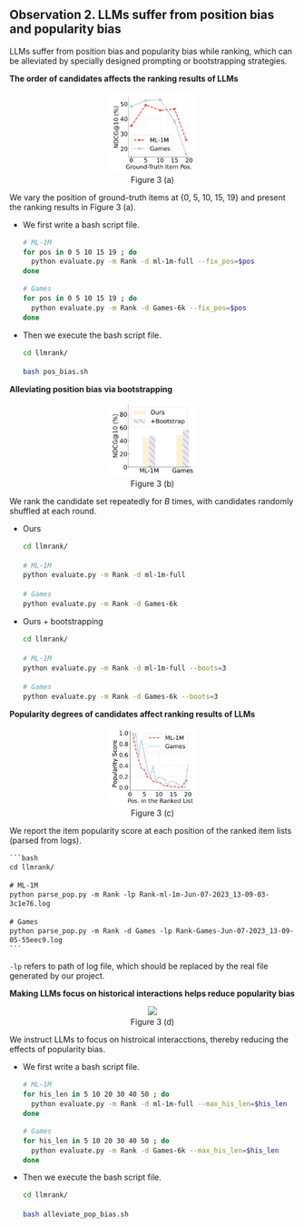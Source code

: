 ## Observation 2. LLMs suffer from position bias and popularity bias 

LLMs suffer from position bias and popularity bias while ranking, which can be alleviated by specially designed prompting or bootstrapping strategies.


**The order of candidates affects the ranking results of LLMs**

<div align="center"> 
<img src='../assets/2-a-pos_bias.png' width="30%">
<div>Figure 3 (a)</div>
</div>

We vary the position of ground-truth items at {0, 5, 10, 15, 19} and present the ranking results in Figure 3 (a).

- We first write a bash script file.

    ```bash
    # ML-1M
    for pos in 0 5 10 15 19 ; do
      python evaluate.py -m Rank -d ml-1m-full --fix_pos=$pos
    done
    ```
    ```bash
    # Games
    for pos in 0 5 10 15 19 ; do
      python evaluate.py -m Rank -d Games-6k --fix_pos=$pos
    done
    ```
 - Then we execute the bash script file.
    ```bash
    cd llmrank/
    
    bash pos_bias.sh
    ```

**Alleviating position bias via bootstrapping**

<div align="center"> 
<img src='../assets/2-b-bootstrapping.png' width="30%">
<div>Figure 3 (b)</div>
</div>

We rank the candidate set repeatedly for $B$ times, with candidates randomly shuffled at each round.

- Ours

    ```bash
    cd llmrank/

    # ML-1M
    python evaluate.py -m Rank -d ml-1m-full

    # Games
    python evaluate.py -m Rank -d Games-6k
    ```

- Ours + bootstrapping

    ```bash
    cd llmrank/

    # ML-1M
    python evaluate.py -m Rank -d ml-1m-full --boots=3

    # Games
    python evaluate.py -m Rank -d Games-6k --boots=3
    ```

**Popularity degrees of candidates affect ranking results of LLMs**

<div align="center"> 
<img src='../assets/2-c-pop_bias.png' width="30%">
<div>Figure 3 (c)</div>
</div>


We report the item popularity score at each position of the ranked item lists (parsed from logs).

    ```bash
    cd llmrank/

    # ML-1M
    python parse_pop.py -m Rank -lp Rank-ml-1m-Jun-07-2023_13-09-03-3c1e76.log

    # Games
    python parse_pop.py -m Rank -d Games -lp Rank-Games-Jun-07-2023_13-09-05-55eec9.log
    ```

```-lp``` refers to path of log file, which should be replaced by the real file generated by our project.

**Making LLMs focus on historical interactions helps reduce popularity bias**

<div align="center"> 
<img src='../assets/2-d-pop_len.png' width="30%">
<div>Figure 3 (d)</div>
</div>

We instruct LLMs to focus on histroical interacctions, thereby reducing the effects of popularity bias.
- We first write a bash script file.

    ```bash
    # ML-1M
    for his_len in 5 10 20 30 40 50 ; do
      python evaluate.py -m Rank -d ml-1m-full --max_his_len=$his_len
    done
    ```
    ```bash
    # Games
    for his_len in 5 10 20 30 40 50 ; do
      python evaluate.py -m Rank -d Games-6k --max_his_len=$his_len
    done
    ```
 - Then we execute the bash script file.
    ```bash
    cd llmrank/
    
    bash alleviate_pop_bias.sh
    ```
   
